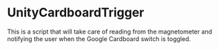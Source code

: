UnityCardboardTrigger
=====================

This is a script that will take care of reading from the magnetometer and notifying the user when the Google Cardboard switch is toggled.

